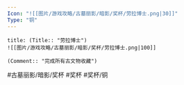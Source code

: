 ```yaml
---
Icon: "![[图片/游戏攻略/古墓丽影/暗影/奖杯/劳拉博士.png|30]]"
Type: "铜"
---
```

```ad-common-bronze-trophy
title: (Title:: "劳拉博士")
![[图片/游戏攻略/古墓丽影/暗影/奖杯/劳拉博士.png|100]]

(Comment:: "完成所有古文物收藏")
```

#古墓丽影/暗影/奖杯 #奖杯 #奖杯/铜
